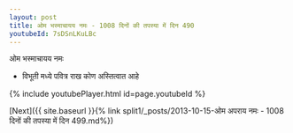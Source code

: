 ```yaml
---
layout: post
title: ओम भस्माचायय नमः - 1008 दिनों की तपस्या में दिन 490
youtubeId: 7sDSnLKuLBc
---
```

 
 
 ओम भस्माचायय नमः  
 
 -  विभूती मध्ये पवित्र राख कोण अस्तित्वात आहे 
 
  
 
  
 
 
 
 
 
 


{% include youtubePlayer.html id=page.youtubeId %}
 
[Next]({{ site.baseurl }}{% link  split1/_posts/2013-10-15-ओम अपराय नमः - 1008 दिनों की तपस्या में दिन 499.md%})
 
